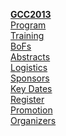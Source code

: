 <div class="alert alert-info float-right text-center trim-p">

[**GCC2013**](/src/events/gcc2013/index.md)  
[Program](/src/events/gcc2013/program/index.md)  
[Training](/src/events/gcc2013/training-day/index.md)  
[BoFs](/src/events/gcc2013/bof/index.md)  
[Abstracts](/src/events/gcc2013/abstracts/index.md)  
[Logistics](/src/events/gcc2013/logistics/index.md)  
[Sponsors](/src/events/gcc2013/sponsorships/index.md)  
[Key Dates](/src/events/gcc2013/key-dates/index.md)  
[Register](/src/events/gcc2013/register/index.md)  
[Promotion](/src/events/gcc2013/promotion/index.md)  
[Organizers](/src/events/gcc2013/organizers/index.md)  

</div>

